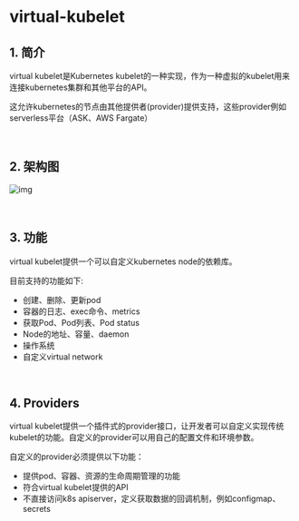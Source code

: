 # **virtual-kubelet**

## **1. 简介**

virtual kubelet是Kubernetes kubelet的一种实现，作为一种虚拟的kubelet用来连接kubernetes集群和其他平台的API。

这允许kubernetes的节点由其他提供者(provider)提供支持，这些provider例如serverless平台（ASK、AWS Fargate）

<br>

## **2. 架构图**

![img](https://res.cloudinary.com/dqxtn0ick/image/upload/v1566560767/article/kubernetes/virtual-kubelet/vk-diagram.svg)

<br>

## **3. 功能**

virtual kubelet提供一个可以自定义kubernetes node的依赖库。

目前支持的功能如下:
* 创建、删除、更新pod
* 容器的日志、exec命令、metrics
* 获取Pod、Pod列表、Pod status
* Node的地址、容量、daemon
* 操作系统
* 自定义virtual network

<br>

## **4. Providers**

virtual kubelet提供一个插件式的provider接口，让开发者可以自定义实现传统kubelet的功能。自定义的provider可以用自己的配置文件和环境参数。

自定义的provider必须提供以下功能：
* 提供pod、容器、资源的生命周期管理的功能
* 符合virtual kubelet提供的API
* 不直接访问k8s apiserver，定义获取数据的回调机制，例如configmap、secrets

<br>
